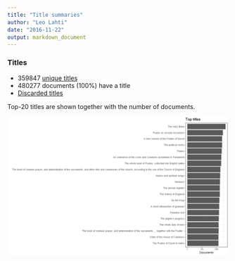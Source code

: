 ```yaml
---
title: "Title summaries"
author: "Leo Lahti"
date: "2016-11-22"
output: markdown_document
---
```



### Titles

 * 359847 [unique titles](output.tables/title_accepted.csv)
 * 480277 documents (100%) have a title
 * [Discarded titles](output.tables/title_discarded.csv)

Top-20 titles are shown together with the number of documents.

![plot of chunk summarytitle](figure/summarytitle-1.png)


